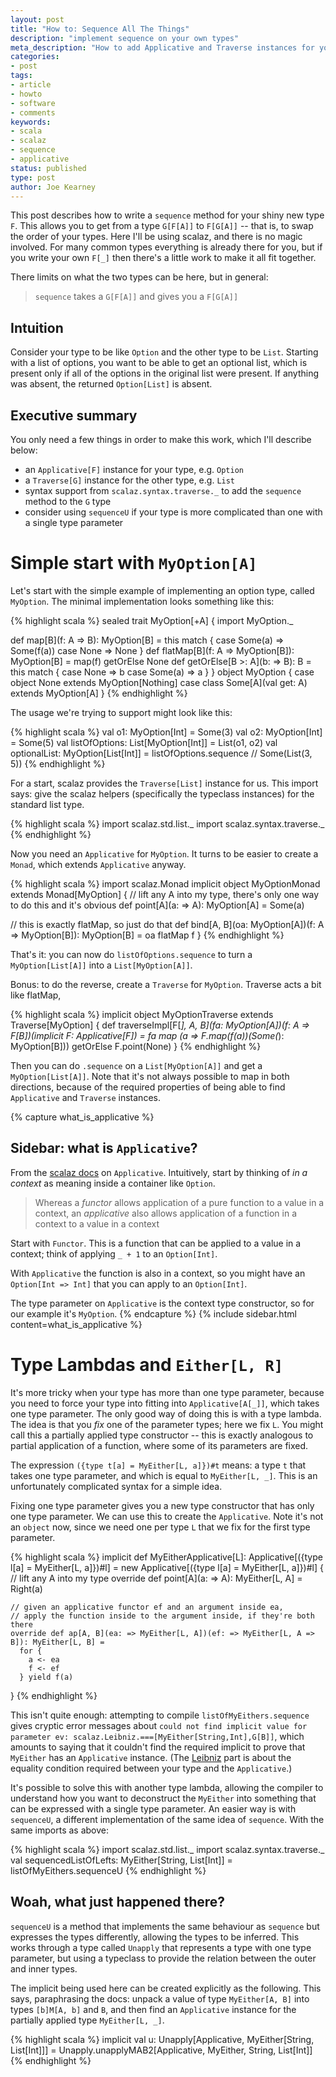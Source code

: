 ```yaml
---
layout: post
title: "How to: Sequence All The Things"
description: "implement sequence on your own types"
meta_description: "How to add Applicative and Traverse instances for your own types, use sequence, sequenceU and Unapply"
categories:
- post
tags:
- article
- howto
- software
- comments
keywords:
- scala
- scalaz
- sequence
- applicative
status: published
type: post
author: Joe Kearney
---
```


This post describes how to write a `sequence` method for your shiny new type `F`. This allows you to get from a type `G[F[A]]` to `F[G[A]]` -- that is, to swap the order of your types. Here I'll be using scalaz, and there is no magic involved. For many common types everything is already there for you, but if you write your own `F[_]` then there's a little work to make it all fit together.

There limits on what the two types can be here, but in general:

> `sequence` takes a `G[F[A]]` and gives you a `F[G[A]]`

## Intuition

Consider your type to be like `Option` and the other type to be `List`. Starting with a list of options, you want to be able to get an optional list, which is present only if all of the options in the original list were present. If anything was absent, the returned `Option[List]` is absent.

## Executive summary

You only need a few things in order to make this work, which I'll describe below:

* an `Applicative[F]` instance for your type, e.g. `Option`
* a `Traverse[G]` instance for the other type, e.g. `List`
* syntax support from `scalaz.syntax.traverse._` to add the `sequence` method to the `G` type
* consider using `sequenceU` if your type is more complicated than one with a single type parameter

# Simple start with `MyOption[A]`

Let's start with the simple example of implementing an option type, called `MyOption`. The minimal implementation looks something like this:

{% highlight scala %}
sealed trait MyOption[+A] {
  import MyOption._

  def map[B](f: A => B): MyOption[B] = this match {
    case Some(a) => Some(f(a))
    case None => None
  }
  def flatMap[B](f: A => MyOption[B]): MyOption[B] = map(f) getOrElse None
  def getOrElse[B >: A](b: => B): B = this match {
    case None    => b
    case Some(a) => a
  }
}
object MyOption {
  case object None extends MyOption[Nothing]
  case class Some[A](val get: A) extends MyOption[A]
}
{% endhighlight %}

The usage we're trying to support might look like this:

{% highlight scala %}
val o1: MyOption[Int] = Some(3)
val o2: MyOption[Int] = Some(5)
val listOfOptions: List[MyOption[Int]] = List(o1, o2)
val optionalList: MyOption[List[Int]] = listOfOptions.sequence // Some(List(3, 5))
{% endhighlight %}

For a start, scalaz provides the `Traverse[List]` instance for us. This import says: give the scalaz helpers (specifically the typeclass instances) for the standard list type.

{% highlight scala %}
import scalaz.std.list._
import scalaz.syntax.traverse._
{% endhighlight %}

Now you need an `Applicative` for `MyOption`. It turns to be easier to create a `Monad`, which extends `Applicative` anyway.

{% highlight scala %}
import scalaz.Monad
implicit object MyOptionMonad extends Monad[MyOption] {
  // lift any A into my type, there's only one way to do this and it's obvious
  def point[A](a: => A): MyOption[A] = Some(a)

  // this is exactly flatMap, so just do that
  def bind[A, B](oa: MyOption[A])(f: A => MyOption[B]): MyOption[B] = oa flatMap f
}
{% endhighlight %}

That's it: you can now do `listOfOptions.sequence` to turn a `MyOption[List[A]]` into a `List[MyOption[A]]`.

Bonus: to do the reverse, create a `Traverse` for `MyOption`. Traverse acts a bit like flatMap,

{% highlight scala %}
implicit object MyOptionTraverse extends Traverse[MyOption] {
  def traverseImpl[F[_], A, B](fa: MyOption[A])(f: A => F[B])(implicit F: Applicative[F]) =
    fa map (a => F.map(f(a))(Some(_): MyOption[B])) getOrElse F.point(None)
}
{% endhighlight %}

Then you can do `.sequence` on a `List[MyOption[A]]` and get a `MyOption[List[A]]`. Note that it's not always possible to map in both directions, because of the required properties of being able to find `Applicative` and `Traverse` instances.

{% capture what_is_applicative %}
## Sidebar: what is `Applicative`?

From the [scalaz docs](https://oss.sonatype.org/service/local/repositories/releases/archive/org/scalaz/scalaz_2.11/7.2.0/scalaz_2.11-7.2.0-javadoc.jar/!/index.html#scalaz.Applicative) on `Applicative`. Intuitively, start by thinking of _in a context_ as meaning inside a container like `Option`.

> Whereas a *functor* allows application of a pure function to a value in a context, an *applicative* also allows application of a function in a context to a value in a context

Start with `Functor`. This is a function that can be applied to a value in a context; think of applying `_ + 1` to an `Option[Int]`.

With `Applicative` the function is also in a context, so you might have an `Option[Int => Int]` that you can apply to an `Option[Int]`.

The type parameter on `Applicative` is the context type constructor, so for our example it's `MyOption`.
{% endcapture %}
{% include sidebar.html content=what_is_applicative %}

# Type Lambdas and `Either[L, R]`

It's more tricky when your type has more than one type parameter, because you need to force your type into fitting into `Applicative[A[_]]`, which takes one type parameter. The only good way of doing this is with a type lambda. The idea is that you _fix_ one of the parameter types; here we fix `L`. You might call this a partially applied type constructor -- this is exactly analogous to partial application of a function, where some of its parameters are fixed.

The expression `({type t[a] = MyEither[L, a]})#t` means: a type `t` that takes one type parameter, and which is equal to `MyEither[L, _]`. This is an unfortunately complicated syntax for a simple idea.

Fixing one type parameter gives you a new type constructor that has only one type parameter. We can use this to create the `Applicative`. Note it's not an `object` now, since we need one per type `L` that we fix for the first type parameter.

{% highlight scala %}
implicit def MyEitherApplicative[L]: Applicative[({type l[a] = MyEither[L, a]})#l] =
  new Applicative[({type l[a] = MyEither[L, a]})#l] {
    // lift any A into my type
    override def point[A](a: => A): MyEither[L, A] = Right(a)

    // given an applicative functor ef and an argument inside ea,
    // apply the function inside to the argument inside, if they're both there
    override def ap[A, B](ea: => MyEither[L, A])(ef: => MyEither[L, A => B]): MyEither[L, B] =
      for {
        a <- ea
        f <- ef
      } yield f(a)
}
{% endhighlight %}

This isn't quite enough: attempting to compile `listOfMyEithers.sequence` gives cryptic error messages about `could not find implicit value for parameter ev: scalaz.Leibniz.===[MyEither[String,Int],G[B]]`, which amounts to saying that it couldn't find the required implicit to prove that `MyEither` has an `Applicative` instance. (The [Leibniz](https://oss.sonatype.org/service/local/repositories/releases/archive/org/scalaz/scalaz_2.11/7.2.0/scalaz_2.11-7.2.0-javadoc.jar/!/index.html#scalaz.Leibniz) part is about the equality condition required between your type and the `Applicative`.)

It's possible to solve this with another type lambda, allowing the compiler to understand how you want to deconstruct the `MyEither` into something that can be expressed with a single type parameter. An easier way is with `sequenceU`, a different implementation of the same idea of `sequence`. With the same imports as above:

{% highlight scala %}
import scalaz.std.list._
import scalaz.syntax.traverse._
val sequencedListOfLefts: MyEither[String, List[Int]] = listOfMyEithers.sequenceU
{% endhighlight %}

## Woah, what just happened there?

`sequenceU` is a method that implements the same behaviour as `sequence` but expresses the types differently, allowing the types to be inferred. This works through a type called `Unapply` that represents a type with one type parameter, but using a typeclass to provide the relation between the outer and inner types.

The implicit being used here can be created explicitly as the following. This says, paraphrasing the docs: unpack a value of type `MyEither[A, B]` into types `[b]M[A, b]` and `B`, and then find an `Applicative` instance for the partially applied type `MyEither[L, _]`.

{% highlight scala %}
implicit val u: Unapply[Applicative, MyEither[String, List[Int]]] =
  Unapply.unapplyMAB2[Applicative, MyEither, String, List[Int]]
{% endhighlight %}
